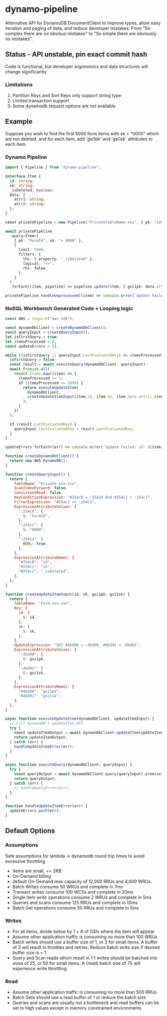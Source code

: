 # dynamo-pipeline

Alternative API for DynamoDB DocumentClient to improve types, allow easy iteration and paging of data, and reduce developer mistakes. From "So complex there are no obvious mistakes" to "So simple there are obviously no mistakes".

## Status - API unstable, pin exact commit hash

Code is functional, but developer ergonomics and data structures will change significantly.

### Limitations

1. Partition Keys and Sort Keys only support string type
1. Limited transaction support
1. Some dynamodb request options are not available

## Example

Suppose you wish to find the first 5000 form items with sk > "0000" which are not deleted, and for each item, add 'gsi1pk' and 'gsi1sk' attributes to each item.

### Dynamo Pipeline

```typescript
import { Pipeline } from "dynamo-pipeline";

interface Item {
  id: string;
  sk: string;
  _isDeleted: boolean;
  data: {
    attr1: string;
    attr2: string;
  };
}

const privatePipeline = new Pipeline("PrivateTableName-xxx", { pk: "id", sk: "sk" });

await privatePipeline
  .query<Item>(
    { pk: "FormId", sk: "> 0000" },
    {
      limit: 5000,
      filters: {
        lhs: { property: "_isDeleted" },
        logical: "<>",
        rhs: false,
      },
    }
  )
  .forEach((item, pipeline) => pipeline.update(item, { gsi1pk: data.attr1, gsi1sk: data.attr2 }));

privatePipeline.handleUnprocessed((item) => console.error(`Update Failed: id: ${item.id} , sk: ${item.sk}`));
```

### NoSQL Workbench Generated Code + Looping logic

```javascript
const AWS = require("aws-sdk");

const dynamoDbClient = createDynamoDbClient();
const queryInput = createQueryInput();
let isFirstQuery = true;
let itemsProcessed = 0;
const updateErrors = [];

while ((isFirstQuery || queryInput.LastEvaluatedKey) && itemsProcessed < 5000) {
  isFirstQuery = false;
  const result = await executeQuery(dynamoDbClient, queryInput);
  await Promise.all(
    result.Items.map((item) => {
      itemsProcessed += 1;
      if (itemsProcessed <= 5000) {
        return executeUpdateItem(
          dynamoDbClient,
          createUpdateItemInput(item.id, item.sk, item.data.attr1, item.data.attr2)
        );
      }
    })
  );

  if (result.LastEvaluatedKey) {
    queryInput.LastEvaluatedKey = result.LastEvaluatedKey;
  }
}

updateErrors.forEach((err) => console.error(`Update Failed: id: ${item.id} , sk: ${item.sk}`));

function createDynamoDbClient() {
  return new AWS.DynamoDB();
}

function createQueryInput() {
  return {
    TableName: "Private-xxx-xxx",
    ScanIndexForward: false,
    ConsistentRead: false,
    KeyConditionExpression: "#254c0 = :254c0 And #254c1 > :254c1",
    FilterExpression: "#254c2 <> :254c2",
    ExpressionAttributeValues: {
      ":254c0": {
        S: "FormId",
      },
      ":254c1": {
        S: "0000",
      },
      ":254c2": {
        BOOL: true,
      },
    },
    ExpressionAttributeNames: {
      "#254c0": "id",
      "#254c1": "sk",
      "#254c2": "_isDeleted",
    },
  };
}

function createUpdateItemInput(id, sk, gsi1pk, gsi1sk) {
  return {
    TableName: "Form-xxx-xxx",
    Key: {
      id: {
        S: id,
      },
      sk: {
        S: sk,
      },
    },
    UpdateExpression: "SET #4bd90 = :4bd90, #4bd91 = :4bd91",
    ExpressionAttributeValues: {
      ":4bd90": {
        S: gsi1pk,
      },
      ":4bd91": {
        S: gsi1sk,
      },
    },
    ExpressionAttributeNames: {
      "#4bd90": "gsi1pk",
      "#4bd91": "gsi1sk",
    },
  };
}

async function executeUpdateItem(dynamoDbClient, updateItemInput) {
  // Call DynamoDB's updateItem API
  try {
    const updateItemOutput = await dynamoDbClient.updateItem(updateItemInput).promise();
    return updateItemOutput;
  } catch (err) {
    handleUpdateItemError(err);
  }
}

async function executeQuery(dynamoDbClient, queryInput) {
  try {
    const queryOutput = await dynamoDbClient.query(queryInput).promise();
    return queryOutput;
  } catch (err) {
    // handleQueryError(err);
  }
}

function handleUpdateItemError(err) {
  updateErrors.push(err);
}
```

## Default Options

### Assumptions

Safe assumptions for lambda -> dynamodb round trip times to avoid excessive throttling

- Items are small, <= 2KB
- On-Demand billing
- default On-Demand max capacity of 12,000 RRUs and 4,000 WRUs.
- Batch Writes consume 50 WRUs and complete in 7ms
- Transact writes consume 100 WCSs and complete in 20ms
- Single item write operations consume 2 WRUs and complete in 5ms
- Queries and scans consume 125 RRUs and complete in 10ms
- Batch Get operations consume 50 RRUs and complete in 5ms

### Writes

- For all items, divide below by 1 + # of GSIs where the item will appear
- Assume other application traffic is consuming no more than 100 WRUs
- Batch writes should use a buffer size of 1, or 2 for small items. A buffer of 3 will result in throttles and retries. Reduce batch write size if desired buffer size is < 1.
- Query and Scan reads which result in 1:1 writes should be batched into sizes of 25, or 50 for small items. A (read) batch size of 75 will experience write throttling.

### Read

- Assume other application traffic is consuming no more than 500 RRUs
- Batch Gets should use a read buffer of 1 or reduce the batch size
- Queries and scans are usually not a bottleneck and read buffers can be set to high values except in memory constrained environments
